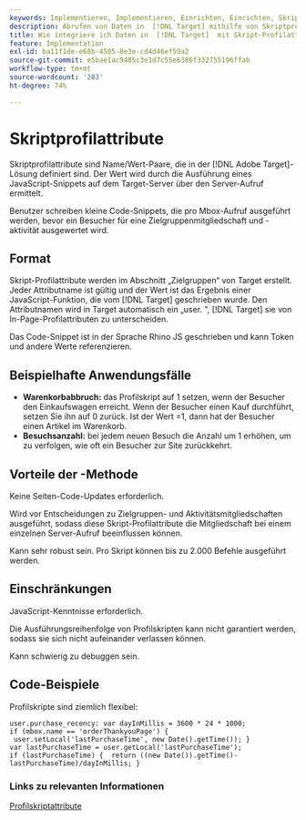 ```yaml
---
keywords: Implementieren, Implementieren, Einrichten, Einrichten, Skript-Profilattribute
description: Abrufen von Daten in  [!DNL Target] mithilfe von Skriptprofilattributen
title: Wie integriere ich Daten in  [!DNL Target]  mit Skript-Profilattributen?
feature: Implementation
exl-id: ba11f1de-e68b-4505-8e3e-cd4d46ef59a2
source-git-commit: e5bae1ac9485c3e1d7c55e6386f332755196ffab
workflow-type: tm+mt
source-wordcount: '283'
ht-degree: 74%

---
```


# Skriptprofilattribute

Skriptprofilattribute sind Name/Wert-Paare, die in der [!DNL Adobe Target]-Lösung definiert sind. Der Wert wird durch die Ausführung eines JavaScript-Snippets auf dem Target-Server über den Server-Aufruf ermittelt.

Benutzer schreiben kleine Code-Snippets, die pro Mbox-Aufruf ausgeführt werden, bevor ein Besucher für eine Zielgruppenmitgliedschaft und -aktivität ausgewertet wird.

## Format

Skript-Profilattribute werden im Abschnitt „Zielgruppen“ von Target erstellt. Jeder Attributname ist gültig und der Wert ist das Ergebnis einer JavaScript-Funktion, die vom [!DNL Target] geschrieben wurde. Den Attributnamen wird in Target automatisch ein „user. &quot;, [!DNL Target] sie von In-Page-Profilattributen zu unterscheiden.

Das Code-Snippet ist in der Sprache Rhino JS geschrieben und kann Token und andere Werte referenzieren.

## Beispielhafte Anwendungsfälle

* **Warenkorbabbruch:** das Profilskript auf 1 setzen, wenn der Besucher den Einkaufswagen erreicht. Wenn der Besucher einen Kauf durchführt, setzen Sie ihn auf 0 zurück. Ist der Wert =1, dann hat der Besucher einen Artikel im Warenkorb.
* **Besuchsanzahl:** bei jedem neuen Besuch die Anzahl um 1 erhöhen, um zu verfolgen, wie oft ein Besucher zur Site zurückkehrt.

## Vorteile der -Methode

Keine Seiten-Code-Updates erforderlich.

Wird vor Entscheidungen zu Zielgruppen- und Aktivitätsmitgliedschaften ausgeführt, sodass diese Skript-Profilattribute die Mitgliedschaft bei einem einzelnen Server-Aufruf beeinflussen können.

Kann sehr robust sein. Pro Skript können bis zu 2.000 Befehle ausgeführt werden.

## Einschränkungen

JavaScript-Kenntnisse erforderlich.

Die Ausführungsreihenfolge von Profilskripten kann nicht garantiert werden, sodass sie sich nicht aufeinander verlassen können.

Kann schwierig zu debuggen sein.

## Code-Beispiele

Profilskripte sind ziemlich flexibel:

```
user.purchase_recency: var dayInMillis = 3600 * 24 * 1000; if (mbox.name == 'orderThankyouPage') {  user.setLocal('lastPurchaseTime', new Date().getTime()); } var lastPurchaseTime = user.getLocal('lastPurchaseTime'); if (lastPurchaseTime) {  return ((new Date()).getTime()-lastPurchaseTime)/dayInMillis; }
```

### Links zu relevanten Informationen

[Profilskriptattribute](https://experienceleague.adobe.com/docs/target/using/audiences/visitor-profiles/profile-parameters.html?lang=de#concept_8C07AEAB0A144FECA8B4FEB091AED4D2)
